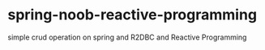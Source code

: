 # spring-noob-reactive-programming
simple crud operation on spring and R2DBC and Reactive Programming
